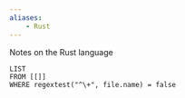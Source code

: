 ```yaml
---
aliases:
	- Rust
---
```


Notes on the Rust language

```dataview
LIST
FROM [[]]
WHERE regextest("^\+", file.name) = false
```
